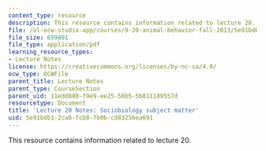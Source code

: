 ```yaml
---
content_type: resource
description: This resource contains information related to lecture 20.
file: /ol-ocw-studio-app/courses/9-20-animal-behavior-fall-2013/5e91bdb12ca6fcb87b0bcd83256ea691_MIT9_20F13_L20_Wls_pth_anly.pdf
file_size: 659881
file_type: application/pdf
learning_resource_types:
- Lecture Notes
license: https://creativecommons.org/licenses/by-nc-sa/4.0/
ocw_type: OCWFile
parent_title: Lecture Notes
parent_type: CourseSection
parent_uid: 11edd880-f9e9-ee25-58b5-5b811189557d
resourcetype: Document
title: 'Lecture 20 Notes: Sociobiology subject matter'
uid: 5e91bdb1-2ca6-fcb8-7b0b-cd83256ea691
---
```

This resource contains information related to lecture 20.